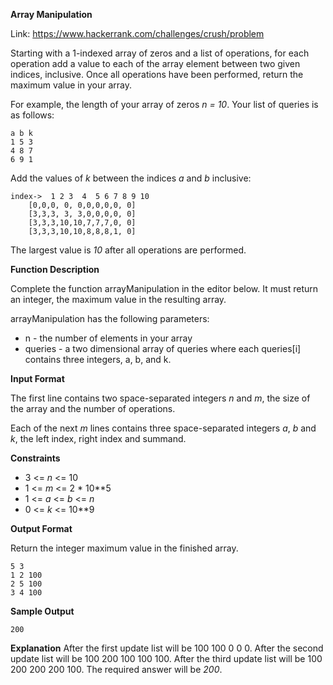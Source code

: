 **Array Manipulation**

Link: https://www.hackerrank.com/challenges/crush/problem

Starting with a 1-indexed array of zeros and a list of operations, for each operation add a value to each of the array element between two given indices, inclusive. Once all operations have been performed, return the maximum value in your array.

For example, the length of your array of zeros *n = 10*. Your list of queries is as follows:
```
a b k
1 5 3
4 8 7
6 9 1
```
Add the values of *k* between the indices *a* and *b* inclusive:
```
index->	 1 2 3  4  5 6 7 8 9 10
	[0,0,0, 0, 0,0,0,0,0, 0]
	[3,3,3, 3, 3,0,0,0,0, 0]
	[3,3,3,10,10,7,7,7,0, 0]
	[3,3,3,10,10,8,8,8,1, 0]
```
The largest value is *10* after all operations are performed.

**Function Description**

Complete the function arrayManipulation in the editor below. It must return an integer, the maximum value in the resulting array.

arrayManipulation has the following parameters:

* n - the number of elements in your array
* queries - a two dimensional array of queries where each queries[i] contains three integers, a, b, and k.

**Input Format**

The first line contains two space-separated integers *n* and *m*, the size of the array and the number of operations. 

Each of the next *m* lines contains three space-separated integers *a*, *b* and *k*, the left index, right index and summand.

**Constraints**

* 3 <= *n* <= 10
* 1 <= *m* <= 2 * 10**5
* 1 <= *a* <= *b* <= *n*
* 0 <= *k* <= 10**9

**Output Format**

Return the integer maximum value in the finished array.
```
5 3
1 2 100
2 5 100
3 4 100
```

**Sample Output**
```
200 
```

**Explanation**
After the first update list will be 100 100 0 0 0. 
After the second update list will be 100 200 100 100 100. 
After the third update list will be 100 200 200 200 100. 
The required answer will be *200*.
